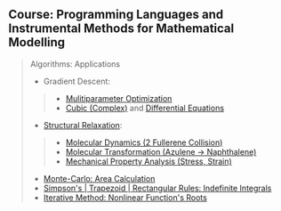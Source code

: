 ## Course: Programming Languages and Instrumental Methods for Mathematical Modelling
> Algorithms: Applications
> * Gradient Descent:
>> * [Mulitiparameter Optimization](https://github.com/SanjarNormuradov/Programming_Languages_Methods/blob/main/07-MultiParametric_Optimization.py)
>> * [Cubic (Complex)](https://github.com/SanjarNormuradov/Programming_Languages_Methods/blob/main/08_Cubic.py) and [Differential Equations](https://github.com/SanjarNormuradov/Programming_Languages_Methods/blob/main/09-Differential_Equation.py)
> * [Structural Relaxation](https://github.com/SanjarNormuradov/Programming_Languages_Methods/blob/main/2.02_Structure_Relaxation.py):
>> * [Molecular Dynamics (2 Fullerene Collision)](https://github.com/SanjarNormuradov/Programming_Languages_Methods/blob/main/2.05_Molecular_Dynamics.py)
>> * [Molecular Transformation (Azulene -> Naphthalene)](https://github.com/SanjarNormuradov/Programming_Languages_Methods/blob/main/2.04_Molecular_Transformation.py)
>> * [Mechanical Property Analysis (Stress, Strain)](https://github.com/SanjarNormuradov/Programming_Languages_Methods/blob/main/2.03_Mechanical_Property.py)
> * [Monte-Carlo: Area Calculation](https://github.com/SanjarNormuradov/Programming_Languages_Methods/blob/main/10-Monte_Carlo_Square.py)
> * [Simpson's | Trapezoid | Rectangular Rules: Indefinite Integrals](https://github.com/SanjarNormuradov/Programming_Languages_Methods/blob/main/03-Indefinite_Integral.py)
> * [Iterative Method: Nonlinear Function's Roots](https://github.com/SanjarNormuradov/Programming_Languages_Methods/blob/main/04-FunctionRoot.py)
